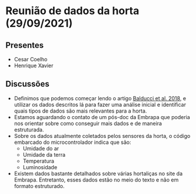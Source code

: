 # Reunião de dados da horta (29/09/2021)

## Presentes

* Cesar Coelho
* Henrique Xavier

## Discussões

* Definimos que podemos começar lendo o artigo [Balducci et al. 2018](https://github.com/tecMTST/horta-dados/blob/main/referencias/Machine_Learning_Applications_on_Agricultural.pdf),
  e utilizar os dados descritos lá para fazer uma análise inicial e identificar quais tipos de dados são mais relevantes para a horta.
* Estamos aguardando o contato de um pós-doc da Embrapa que poderia nos orientar sobre como conseguir mais dados e de maneira estruturada.
* Sobre os dados atualmente coletados pelos sensores da horta, o código embarcado do microcontrolador indica que são:
  * Umidade do ar
  * Umidade da terra
  * Temperatura
  * Luminosidade
* Existem dados bastante detalhados sobre várias hortaliças no site da Embrapa. Entretanto, esses dados estão no meio do texto e não em formato estruturado.